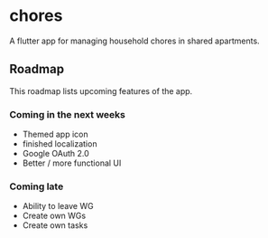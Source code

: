 # chores
A flutter app for managing household chores in shared apartments.

## Roadmap
This roadmap lists upcoming features of the app.

### Coming in the next weeks
- Themed app icon
- finished localization
- Google OAuth 2.0
- Better / more functional UI


### Coming late
- Ability to leave WG
- Create own WGs
- Create own tasks

